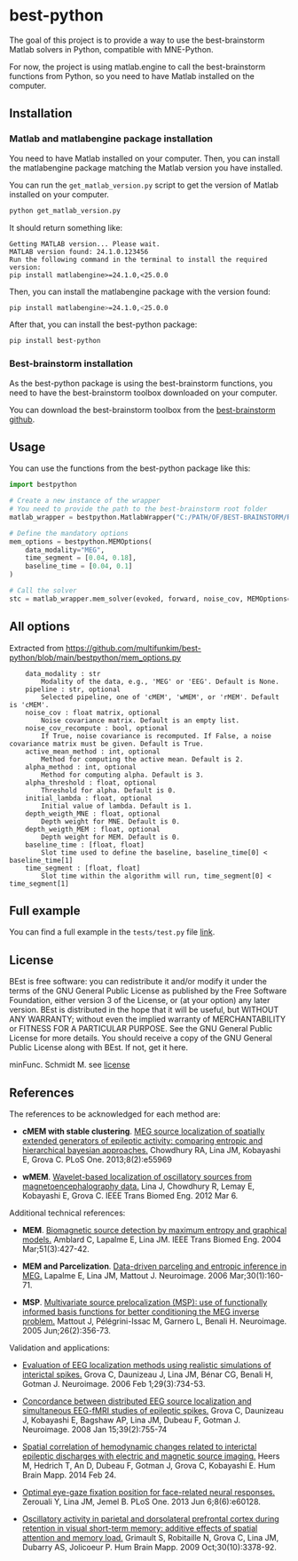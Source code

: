 # best-python

The goal of this project is to provide a way to use the best-brainstorm Matlab solvers in Python, compatible with MNE-Python.

For now, the project is using matlab.engine to call the best-brainstorm functions from Python, so you need to have Matlab installed on the computer.

## Installation
### Matlab and matlabengine package installation
You need to have Matlab installed on your computer. Then, you can install the matlabengine package matching the Matlab version you have installed.

You can run the `get_matlab_version.py` script to get the version of Matlab installed on your computer.
```bash
python get_matlab_version.py
```

It should return something like:
```
Getting MATLAB version... Please wait.
MATLAB version found: 24.1.0.123456
Run the following command in the terminal to install the required version:
pip install matlabengine>=24.1.0,<25.0.0
```

Then, you can install the matlabengine package with the version found:
```bash
pip install matlabengine>=24.1.0,<25.0.0
```

After that, you can install the best-python package:
```bash
pip install best-python
```

### Best-brainstorm installation
As the best-python package is using the best-brainstorm functions, you need to have the best-brainstorm toolbox downloaded on your computer.

You can download the best-brainstorm toolbox from the [best-brainstorm github](https://github.com/multifunkim/best-brainstorm).

## Usage
You can use the functions from the best-python package like this:
```python
import bestpython

# Create a new instance of the wrapper
# You need to provide the path to the best-brainstorm root folder
matlab_wrapper = bestpython.MatlabWrapper("C:/PATH/OF/BEST-BRAINSTORM/ROOT/FOLDER")

# Define the mandatory options
mem_options = bestpython.MEMOptions(
    data_modality="MEG",
    time_segment = [0.04, 0.18],
    baseline_time = [0.04, 0.1]
)

# Call the solver
stc = matlab_wrapper.mem_solver(evoked, forward, noise_cov, MEMOptions=mem_options)

```

## All options
Extracted from https://github.com/multifunkim/best-python/blob/main/bestpython/mem_options.py
```
    data_modality : str
        Modality of the data, e.g., 'MEG' or 'EEG'. Default is None.
    pipeline : str, optional
        Selected pipeline, one of 'cMEM', 'wMEM', or 'rMEM'. Default is 'cMEM'.
    noise_cov : float matrix, optional
        Noise covariance matrix. Default is an empty list.
    noise_cov_recompute : bool, optional
        If True, noise covariance is recomputed. If False, a noise covariance matrix must be given. Default is True.
    active_mean_method : int, optional
        Method for computing the active mean. Default is 2.
    alpha_method : int, optional
        Method for computing alpha. Default is 3.
    alpha_threshold : float, optional
        Threshold for alpha. Default is 0.
    initial_lambda : float, optional
        Initial value of lambda. Default is 1.
    depth_weigth_MNE : float, optional
        Depth weight for MNE. Default is 0.
    depth_weigth_MEM : float, optional
        Depth weight for MEM. Default is 0.
    baseline_time : [float, float]
        Slot time used to define the baseline, baseline_time[0] < baseline_time[1]
    time_segment : [float, float]
        Slot time within the algorithm will run, time_segment[0] < time_segment[1]

```

## Full example
You can find a full example in the `tests/test.py` file [link](https://github.com/multifunkim/best-python/blob/main/tests/test.py).


## License
BEst is free software: you can redistribute it and/or modify it under the terms of the GNU General Public License as published by the Free Software Foundation, either version 3 of the License, or (at your option) any later version. BEst is distributed in the hope that it will be useful, but WITHOUT ANY WARRANTY; without even the implied warranty of MERCHANTABILITY or FITNESS FOR A PARTICULAR PURPOSE. See the GNU General Public License for more details. You should receive a copy of the GNU General Public License along with BEst. If not, get it here.

minFunc. Schmidt M. see [license](http://www.di.ens.fr/~mschmidt/Software/copyright.html)



## References
The references to be acknowledged for each method are:

- **cMEM with stable clustering**. [MEG source localization of spatially extended generators of epileptic activity: comparing entropic and hierarchical bayesian approaches.](http://www.ncbi.nlm.nih.gov/pubmed/23418485) Chowdhury RA, Lina JM, Kobayashi E, Grova C. PLoS One. 2013;8(2):e55969

- **wMEM**. [Wavelet-based localization of oscillatory sources from magnetoencephalography data.](http://www.ncbi.nlm.nih.gov/pubmed/22410322) Lina J, Chowdhury R, Lemay E, Kobayashi E, Grova C. IEEE Trans Biomed Eng. 2012 Mar 6.

Additional technical references:

- **MEM**. [Biomagnetic source detection by maximum entropy and graphical models.](http://www.ncbi.nlm.nih.gov/pubmed/15000374) Amblard C, Lapalme E, Lina JM. IEEE Trans Biomed Eng. 2004 Mar;51(3):427-42.

- **MEM and Parcelization**. [Data-driven parceling and entropic inference in MEG.](http://www.ncbi.nlm.nih.gov/pubmed/16426867) Lapalme E, Lina JM, Mattout J. Neuroimage. 2006 Mar;30(1):160-71.

- **MSP**. [Multivariate source prelocalization (MSP): use of functionally informed basis functions for better conditioning the MEG inverse problem.](http://www.ncbi.nlm.nih.gov/pubmed/15907296) Mattout J, Pélégrini-Issac M, Garnero L, Benali H. Neuroimage. 2005 Jun;26(2):356-73.

Validation and applications:

- [Evaluation of EEG localization methods using realistic simulations of interictal spikes.](http://www.ncbi.nlm.nih.gov/pubmed/16271483) Grova C, Daunizeau J, Lina JM, Bénar CG, Benali H, Gotman J. Neuroimage. 2006 Feb 1;29(3):734-53.

- [Concordance between distributed EEG source localization and simultaneous EEG-fMRI studies of epileptic spikes.](http://www.ncbi.nlm.nih.gov/pubmed/17945511) Grova C, Daunizeau J, Kobayashi E, Bagshaw AP, Lina JM, Dubeau F, Gotman J. Neuroimage. 2008 Jan 15;39(2):755-74

- [Spatial correlation of hemodynamic changes related to interictal epileptic discharges with electric and magnetic source imaging.](http://www.ncbi.nlm.nih.gov/pubmed/24615912) Heers M, Hedrich T, An D, Dubeau F, Gotman J, Grova C, Kobayashi E. Hum Brain Mapp. 2014 Feb 24.

- [Optimal eye-gaze fixation position for face-related neural responses.](http://www.ncbi.nlm.nih.gov/pubmed/23762224) Zerouali Y, Lina JM, Jemel B. PLoS One. 2013 Jun 6;8(6):e60128.

- [Oscillatory activity in parietal and dorsolateral prefrontal cortex during retention in visual short-term memory: additive effects of spatial attention and memory load.](http://www.ncbi.nlm.nih.gov/pubmed/19384891) Grimault S, Robitaille N, Grova C, Lina JM, Dubarry AS, Jolicoeur P. Hum Brain Mapp. 2009 Oct;30(10):3378-92.
